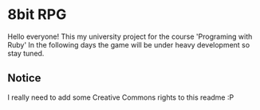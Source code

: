 8bit RPG
==========
Hello everyone! This my university project for the course 'Programing with Ruby' In the following days the game will be under heavy development so stay tuned.

Notice
----------
I really need to add some Creative Commons rights to this readme :P